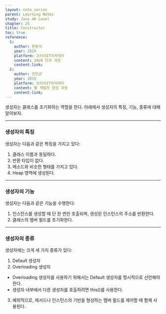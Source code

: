 ```yaml
---
layout: note_series
parent: Learning Notes
study: Java 40 Level
chapter: 25
title: Constructor
toc: true
reference:
  1:
    author: 한동석
    year: 2019
    platform: 코리아IT아카데미
    content: JAVA 단과 과정
    content-link:
  2:
    author: 전민균
    year: 2019
    platform: 코리아IT아카데미
    content: 웹 개발자 양성 과정
    content-link: 
---
```


생성자는 클래스를 초기화하는 역할을 한다. 아래에서 생성자의 특징, 기능, 종류에 대해 알아보자.

---

### 생성자의 특징

생성자는 다음과 같은 특징을 가지고 있다:

1. 클래스 이름과 동일하다.
2. 반환 타입이 없다.
3. 메소드와 비슷한 형태를 가지고 있다.
4. Heap 영역에 생성된다.

---

### 생성자의 기능

생성자는 다음과 같은 기능을 수행한다:

1. 인스턴스를 생성할 때 단 한 번만 호출되며, 생성된 인스턴스의 주소를 반환한다.
2. 클래스의 멤버 필드를 초기화한다.

---

### 생성자의 종류

생성자에는 크게 세 가지 종류가 있다:

1. Default 생성자
2. Overloading 생성자
  - Overloading 생성자를 사용하기 위해서는 Default 생성자를 명시적으로 선언해야 한다.
  - 생성자 내부에서 다른 생성자를 호출하려면 this()를 사용한다.
3. 예외적으로, 메서드나 인스턴스의 기반을 형성하는 멤버 필드를 제어할 때 함께 사용된다.

